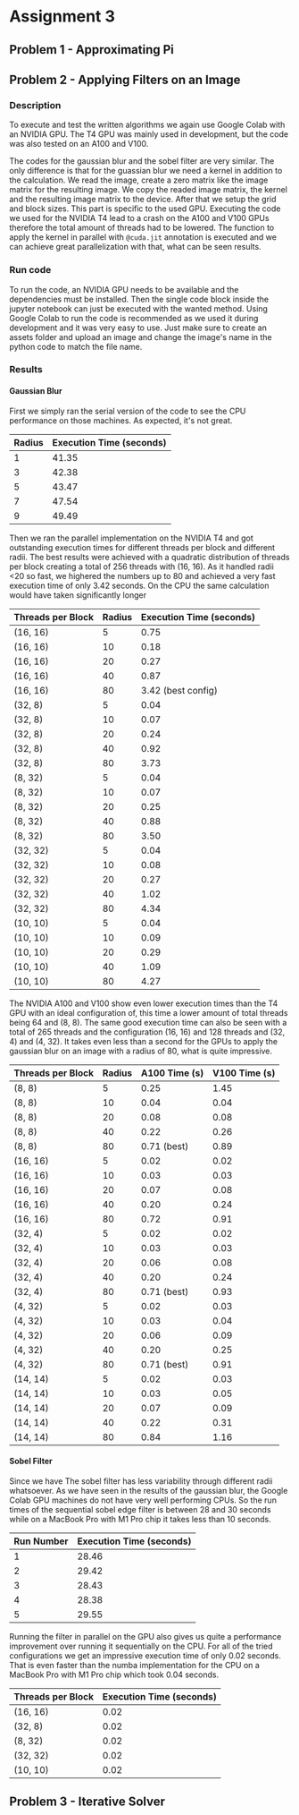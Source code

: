 # Assignment 3

## Problem 1 - Approximating Pi



## Problem 2 - Applying Filters on an Image

### Description
To execute and test the written algorithms we again use Google Colab with an NVIDIA GPU. The T4 GPU was mainly used in development, but the code was also tested on an A100 and V100.

The codes for the gaussian blur and the sobel filter are very similar. The only difference is that for the guassian blur we need a kernel in addition to the calculation. 
We read the image, create a zero matrix like the image matrix for the resulting image. We copy the readed image matrix, the kernel and the resulting image matrix to the device. 
After that we setup the grid and block sizes. This part is specific to the used GPU. Executing the code we used for the NVIDIA T4 lead to a crash on the A100 and V100 GPUs therefore the total amount of threads had to be lowered.
The function to apply the kernel in parallel with `@cuda.jit` annotation is executed and we can achieve great parallelization with that, what can be seen results.


### Run code
To run the code, an NVIDIA GPU needs to be available and the dependencies must be installed. Then the single code block inside the jupyter notebook can just be executed with the wanted method.
Using Google Colab to run the code is recommended as we used it during development and it was very easy to use.
Just make sure to create an assets folder and upload an image and change the image's name in the python code to match the file name.


### Results

#### Gaussian Blur
First we simply ran the serial version of the code to see the CPU performance on those machines. As expected, it's not great.

| Radius | Execution Time (seconds) |
| ------ | ------------------------ |
| 1      | 41.35                    |
| 3      | 42.38                    |
| 5      | 43.47                    |
| 7      | 47.54                    |
| 9      | 49.49                    |

Then we ran the parallel implementation on the NVIDIA T4 and got outstanding execution times for different threads per block and different radii. The best results were achieved with a quadratic distribution of threads per block creating a total of 256 threads with (16, 16). As it handled radii <20 so fast, we highered the numbers up to 80 and achieved a very fast execution time of only 3.42 seconds. On the CPU the same calculation would have taken significantly longer 

| Threads per Block | Radius | Execution Time (seconds) |
| ----------------- | ------ | ------------------------ |
| (16, 16)          | 5      | 0.75                     |
| (16, 16)          | 10     | 0.18                     |
| (16, 16)          | 20     | 0.27                     |
| (16, 16)          | 40     | 0.87                     |
| (16, 16)          | 80     | 3.42 (best config)       |
| (32, 8)           | 5      | 0.04                     |
| (32, 8)           | 10     | 0.07                     |
| (32, 8)           | 20     | 0.24                     |
| (32, 8)           | 40     | 0.92                     |
| (32, 8)           | 80     | 3.73                     |
| (8, 32)           | 5      | 0.04                     |
| (8, 32)           | 10     | 0.07                     |
| (8, 32)           | 20     | 0.25                     |
| (8, 32)           | 40     | 0.88                     |
| (8, 32)           | 80     | 3.50                     |
| (32, 32)          | 5      | 0.04                     |
| (32, 32)          | 10     | 0.08                     |
| (32, 32)          | 20     | 0.27                     |
| (32, 32)          | 40     | 1.02                     |
| (32, 32)          | 80     | 4.34                     |
| (10, 10)          | 5      | 0.04                     |
| (10, 10)          | 10     | 0.09                     |
| (10, 10)          | 20     | 0.29                     |
| (10, 10)          | 40     | 1.09                     |
| (10, 10)          | 80     | 4.27                     |


The NVIDIA A100 and V100 show even lower execution times than the T4 GPU with an ideal configuration of, this time a lower amount of total threads being 64 and (8, 8). The same good execution time can also be seen with a total of 265 threads and the configuration (16, 16) and 128 threads and (32, 4) and (4, 32). It takes even less than a second for the GPUs to apply the gaussian blur on an image with a radius of 80, what is quite impressive.

| Threads per Block | Radius | A100 Time (s) | V100 Time (s) |
| ----------------- | ------ | ------------- | ------------- |
| (8, 8)            | 5      | 0.25          | 1.45          |
| (8, 8)            | 10     | 0.04          | 0.04          |
| (8, 8)            | 20     | 0.08          | 0.08          |
| (8, 8)            | 40     | 0.22          | 0.26          |
| (8, 8)            | 80     | 0.71 (best)   | 0.89          |
| (16, 16)          | 5      | 0.02          | 0.02          |
| (16, 16)          | 10     | 0.03          | 0.03          |
| (16, 16)          | 20     | 0.07          | 0.08          |
| (16, 16)          | 40     | 0.20          | 0.24          |
| (16, 16)          | 80     | 0.72          | 0.91          |
| (32, 4)           | 5      | 0.02          | 0.02          |
| (32, 4)           | 10     | 0.03          | 0.03          |
| (32, 4)           | 20     | 0.06          | 0.08          |
| (32, 4)           | 40     | 0.20          | 0.24          |
| (32, 4)           | 80     | 0.71 (best)   | 0.93          |
| (4, 32)           | 5      | 0.02          | 0.03          |
| (4, 32)           | 10     | 0.03          | 0.04          |
| (4, 32)           | 20     | 0.06          | 0.09          |
| (4, 32)           | 40     | 0.20          | 0.25          |
| (4, 32)           | 80     | 0.71 (best)   | 0.91          |
| (14, 14)          | 5      | 0.02          | 0.03          |
| (14, 14)          | 10     | 0.03          | 0.05          |
| (14, 14)          | 20     | 0.07          | 0.09          |
| (14, 14)          | 40     | 0.22          | 0.31          |
| (14, 14)          | 80     | 0.84          | 1.16          |

#### Sobel Filter
Since we have
The sobel filter has less variability through different radii whatsoever. As we have seen in the results of the gaussian blur, the Google Colab GPU machines do not have very well performing CPUs. So the run times of the sequential sobel edge filter is between 28 and 30 seconds while on a MacBook Pro with M1 Pro chip it takes less than 10 seconds.

| Run Number | Execution Time (seconds) |
| ---------- | ------------------------ |
| 1          | 28.46                    |
| 2          | 29.42                    |
| 3          | 28.43                    |
| 4          | 28.38                    |
| 5          | 29.55                    |


Running the filter in parallel on the GPU also gives us quite a performance improvement over running it sequentially on the CPU. For all of the tried configurations we get an impressive execution time of only 0.02 seconds. That is even faster than the numba implementation for the CPU on a MacBook Pro with M1 Pro chip which took 0.04 seconds.

| Threads per Block | Execution Time (seconds) |
| ----------------- | ------------------------ |
| (16, 16)          | 0.02                     |
| (32, 8)           | 0.02                     |
| (8, 32)           | 0.02                     |
| (32, 32)          | 0.02                     |
| (10, 10)          | 0.02                     |


## Problem 3 - Iterative Solver


